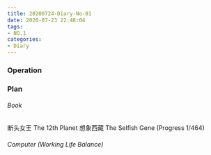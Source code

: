 ```yaml
---
title: 20200724-Diary-No-01
date: 2020-07-23 22:48:04
tags:
- NO.1
categories:
- Diary
---
```


### Operation


### Plan 


###### Book	
断头女王
The 12th Planet
想象西藏
The Selfish Gene (Progress 1/464)

###### Computer (Working Life Balance)  

